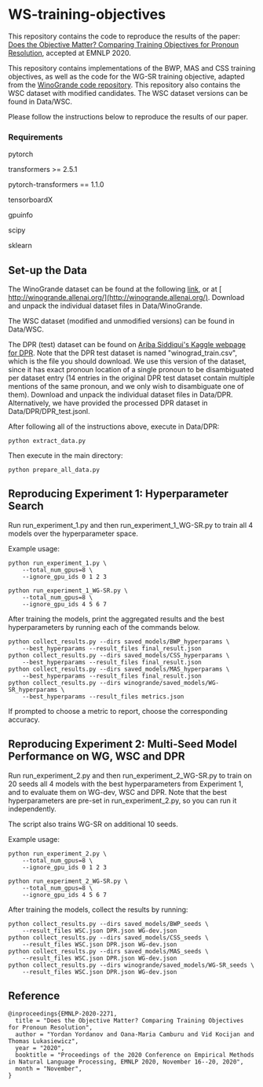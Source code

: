 # WS-training-objectives

This repository contains the code to reproduce
 the results of the paper: 
[Does the Objective Matter? 
Comparing Training Objectives for Pronoun Resolution](https://arxiv.org/abs/2010.02570), accepted at EMNLP 2020.

This repository contains implementations of the BWP, MAS and CSS training objectives,
as well as the code for the WG-SR training objective, adapted 
from the [WinoGrande code repository](https://github.com/allenai/winogrande). 
This repository also contains the WSC dataset with modified candidates. 
The WSC dataset versions can be found in Data/WSC.

Please follow the instructions below to reproduce the results of our paper.

### Requirements

pytorch

transformers >= 2.5.1

pytorch-transformers == 1.1.0

tensorboardX

gpuinfo

scipy

sklearn


## Set-up the Data

The WinoGrande dataset can be found at the following [link](
https://storage.googleapis.com/ai2-mosaic/public/winogrande/winogrande_1.1.zip), or at [
http://winogrande.allenai.org/](http://winogrande.allenai.org/). 
Download and unpack the individual dataset files in Data/WinoGrande.

The WSC dataset (modified and unmodified versions) can be found in Data/WSC.

The DPR (test) dataset can be found on [Ariba Siddiqui's Kaggle webpage for DPR](
https://www.kaggle.com/ariba05/definite-pronoun-resolution-dataset).
Note that the DPR test dataset is named "winograd_train.csv", 
which is the file you should download. We use this version of the dataset, 
since it has exact pronoun location of a single pronoun 
to be disambiguated per dataset entry (14 entries in the original 
DPR test dataset contain multiple mentions of the same pronoun, 
and we only wish to disambiguate one of them). 
Download and unpack the individual dataset files in Data/DPR.
Alternatively, we have provided the processed DPR dataset
in Data/DPR/DPR_test.jsonl.

After following all of the instructions above, execute in Data/DPR:
```
python extract_data.py
```

Then execute in the main directory:

```
python prepare_all_data.py
```


## Reproducing Experiment 1: Hyperparameter Search

Run run_experiment_1.py and then 
run_experiment_1_WG-SR.py 
to train all 4 models 
over the hyperparameter space.

Example usage:
```
python run_experiment_1.py \
    --total_num_gpus=8 \
    --ignore_gpu_ids 0 1 2 3

python run_experiment_1_WG-SR.py \
    --total_num_gpus=8 \
    --ignore_gpu_ids 4 5 6 7
```

After training the models, 
print the aggregated results and the best 
hyperparameters by running each of the commands below. 

```
python collect_results.py --dirs saved_models/BWP_hyperparams \
    --best_hyperparams --result_files final_result.json
python collect_results.py --dirs saved_models/CSS_hyperparams \
    --best_hyperparams --result_files final_result.json
python collect_results.py --dirs saved_models/MAS_hyperparams \
    --best_hyperparams --result_files final_result.json
python collect_results.py --dirs winogrande/saved_models/WG-SR_hyperparams \
    --best_hyperparams --result_files metrics.json
```

If prompted to choose a metric to report, 
choose the corresponding accuracy.

## Reproducing Experiment 2: Multi-Seed Model Performance on WG, WSC and DPR

Run run_experiment_2.py and then 
run_experiment_2_WG-SR.py to train on 20 seeds all 4 models 
with the best hyperparameters from Experiment 1, and to evaluate them on 
WG-dev, WSC and DPR. Note that the best hyperparameters are pre-set in 
run_experiment_2.py, so you can run it independently.

The script also trains WG-SR on additional 10 seeds.

Example usage:
```
python run_experiment_2.py \
    --total_num_gpus=8 \
    --ignore_gpu_ids 0 1 2 3

python run_experiment_2_WG-SR.py \
    --total_num_gpus=8 \
    --ignore_gpu_ids 4 5 6 7
```

After training the models, collect the results by running:
```
python collect_results.py --dirs saved_models/BWP_seeds \
    --result_files WSC.json DPR.json WG-dev.json
python collect_results.py --dirs saved_models/CSS_seeds \
    --result_files WSC.json DPR.json WG-dev.json
python collect_results.py --dirs saved_models/MAS_seeds \
    --result_files WSC.json DPR.json WG-dev.json
python collect_results.py --dirs winogrande/saved_models/WG-SR_seeds \
    --result_files WSC.json DPR.json WG-dev.json
```


## Reference
```
@inproceedings{EMNLP-2020-2271,
  title = "Does the Objective Matter? Comparing Training Objectives for Pronoun Resolution",
  author = "Yordan Yordanov and Oana-Maria Camburu and Vid Kocijan and Thomas Lukasiewicz",
  year = "2020",
  booktitle = "Proceedings of the 2020 Conference on Empirical Methods in Natural Language Processing, EMNLP 2020, November 16--20, 2020",
  month = "November",
}
```

